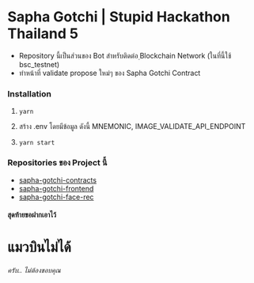 # **Sapha Gotchi | Stupid Hackathon Thailand 5**

-   Repository นี้เป็นส่วนของ Bot สำหรับติดต่อ ฺBlockchain Network (ในที่นี้ใช้ bsc_testnet)
-   ทำหน้าที่ validate propose ใหม่ๆ ของ Sapha Gotchi Contract

### **Installation**

1. `yarn`

2. สร้าง .env โดยมีข้อมูล ดังนี้ MNEMONIC, IMAGE_VALIDATE_API_ENDPOINT

3. `yarn start`

### **Repositories ของ Project นี้**

-   [sapha-gotchi-contracts](https://github.com/nonkung51/sapha-gotchi-contracts)
-   [sapha-gotchi-frontend](https://github.com/MrNithi/sapha-gotchi-frontend)
-   [sapha-gotchi-face-rec](https://github.com/eXitHere/sapha-gotchi-face-rec)

#### สุดท้ายขอฝากเอาไว้

# แมวบินไม่ได้

###### ครับ.. ไม่ต้องขอบคุณ
